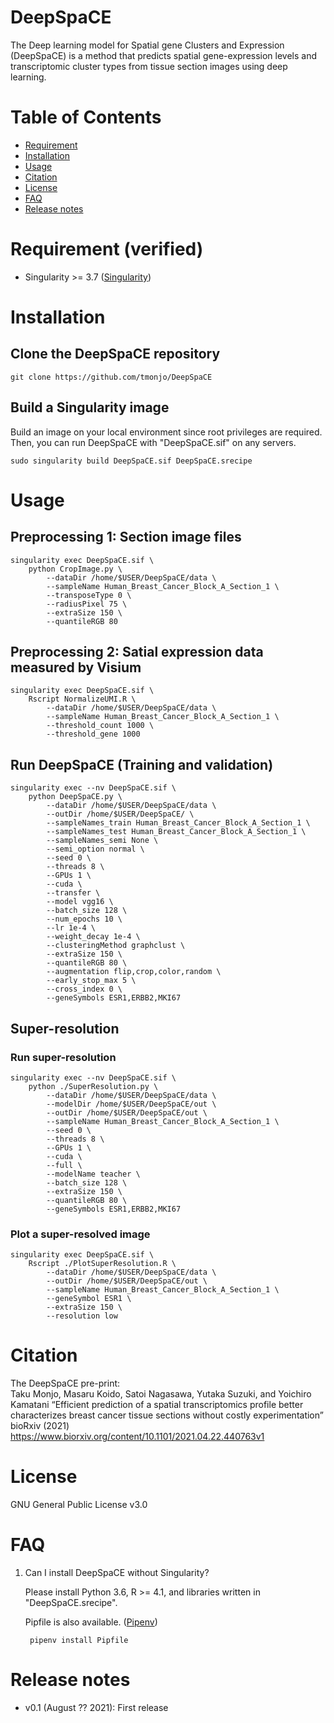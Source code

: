 # DeepSpaCE

The Deep learning model for Spatial gene Clusters and Expression (DeepSpaCE) is a method that predicts spatial gene-expression levels and transcriptomic cluster types from tissue section images using deep learning.


# Table of Contents
- [Requirement](#requirement)
- [Installation](#installation)
- [Usage](#usage)
- [Citation](#citation)
- [License](#license)
- [FAQ](#FAQ)
- [Release notes](#Release-notes)

# Requirement (verified)
* Singularity >= 3.7  ([Singularity](https://sylabs.io/guides/3.7/user-guide/))


# Installation
## Clone the DeepSpaCE repository

    git clone https://github.com/tmonjo/DeepSpaCE

## Build a Singularity image

Build an image on your local environment since root privileges are required. Then, you can run DeepSpaCE with "DeepSpaCE.sif" on any servers.

    sudo singularity build DeepSpaCE.sif DeepSpaCE.srecipe


# Usage
## Preprocessing 1: Section image files

    singularity exec DeepSpaCE.sif \
        python CropImage.py \
            --dataDir /home/$USER/DeepSpaCE/data \
            --sampleName Human_Breast_Cancer_Block_A_Section_1 \
            --transposeType 0 \
            --radiusPixel 75 \
            --extraSize 150 \
            --quantileRGB 80

## Preprocessing 2: Satial expression data measured by Visium

    singularity exec DeepSpaCE.sif \
        Rscript NormalizeUMI.R \
            --dataDir /home/$USER/DeepSpaCE/data \
            --sampleName Human_Breast_Cancer_Block_A_Section_1 \
            --threshold_count 1000 \
            --threshold_gene 1000

## Run DeepSpaCE (Training and validation)

    singularity exec --nv DeepSpaCE.sif \
        python DeepSpaCE.py \
            --dataDir /home/$USER/DeepSpaCE/data \
            --outDir /home/$USER/DeepSpaCE/ \
            --sampleNames_train Human_Breast_Cancer_Block_A_Section_1 \
            --sampleNames_test Human_Breast_Cancer_Block_A_Section_1 \
            --sampleNames_semi None \
            --semi_option normal \
            --seed 0 \
            --threads 8 \
            --GPUs 1 \
            --cuda \
            --transfer \
            --model vgg16 \
            --batch_size 128 \
            --num_epochs 10 \
            --lr 1e-4 \
            --weight_decay 1e-4 \
            --clusteringMethod graphclust \
            --extraSize 150 \
            --quantileRGB 80 \
            --augmentation flip,crop,color,random \
            --early_stop_max 5 \
            --cross_index 0 \
            --geneSymbols ESR1,ERBB2,MKI67


## Super-resolution

### Run super-resolution

    singularity exec --nv DeepSpaCE.sif \
        python ./SuperResolution.py \
            --dataDir /home/$USER/DeepSpaCE/data \
            --modelDir /home/$USER/DeepSpaCE/out \
            --outDir /home/$USER/DeepSpaCE/out \
            --sampleName Human_Breast_Cancer_Block_A_Section_1 \
            --seed 0 \
            --threads 8 \
            --GPUs 1 \
            --cuda \
            --full \
            --modelName teacher \
            --batch_size 128 \
            --extraSize 150 \
            --quantileRGB 80 \
            --geneSymbols ESR1,ERBB2,MKI67

### Plot a super-resolved image

    singularity exec DeepSpaCE.sif \
        Rscript ./PlotSuperResolution.R \
            --dataDir /home/$USER/DeepSpaCE/data \
            --outDir /home/$USER/DeepSpaCE/out \
            --sampleName Human_Breast_Cancer_Block_A_Section_1 \
            --geneSymbol ESR1 \
            --extraSize 150 \
            --resolution low


# Citation
The DeepSpaCE pre-print:  
Taku Monjo, Masaru Koido, Satoi Nagasawa, Yutaka Suzuki, and Yoichiro Kamatani “Efficient prediction of a spatial transcriptomics profile better characterizes breast cancer tissue sections without costly experimentation” bioRxiv (2021)
https://www.biorxiv.org/content/10.1101/2021.04.22.440763v1


# License
GNU General Public License v3.0

# FAQ
1. Can I install DeepSpaCE without Singularity?

    Please install Python 3.6, R >= 4.1, and libraries written in "DeepSpaCE.srecipe".

    Pipfile is also available. ([Pipenv](https://pipenv.pypa.io/))

        pipenv install Pipfile

# Release notes

* v0.1 (August ?? 2021): First release
